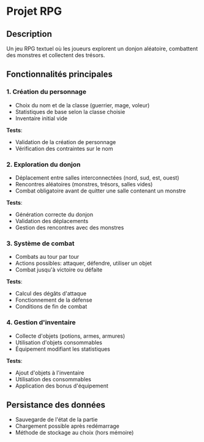 # Projet RPG

## Description
Un jeu RPG textuel où les joueurs explorent un donjon aléatoire, combattent des monstres et collectent des trésors.

## Fonctionnalités principales

### 1. Création du personnage
- Choix du nom et de la classe (guerrier, mage, voleur)
- Statistiques de base selon la classe choisie
- Inventaire initial vide

**Tests**:
- Validation de la création de personnage
- Vérification des contraintes sur le nom

### 2. Exploration du donjon
- Déplacement entre salles interconnectées (nord, sud, est, ouest)
- Rencontres aléatoires (monstres, trésors, salles vides)
- Combat obligatoire avant de quitter une salle contenant un monstre

**Tests**:
- Génération correcte du donjon
- Validation des déplacements
- Gestion des rencontres avec des monstres

### 3. Système de combat
- Combats au tour par tour
- Actions possibles: attaquer, défendre, utiliser un objet
- Combat jusqu'à victoire ou défaite

**Tests**:
- Calcul des dégâts d'attaque
- Fonctionnement de la défense
- Conditions de fin de combat

### 4. Gestion d'inventaire
- Collecte d'objets (potions, armes, armures)
- Utilisation d'objets consommables
- Équipement modifiant les statistiques

**Tests**:
- Ajout d'objets à l'inventaire
- Utilisation des consommables
- Application des bonus d'équipement

## Persistance des données
- Sauvegarde de l'état de la partie
- Chargement possible après redémarrage
- Méthode de stockage au choix (hors mémoire)
